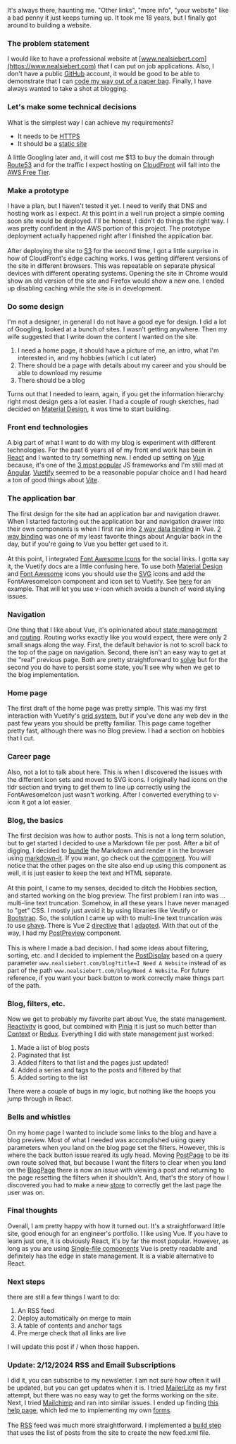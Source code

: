 It's always there, haunting me. "Other links", "more info", "your website" like a bad penny it just keeps turning up. It took me 18 years, but I finally got around to building a website.
### The problem statement
I would like to have a professional website at [www.nealsiebert.com](https://www.nealsiebert.com) that I can put on job applications. Also, I don't have a public [GitHub](https://github.com/nealsiebert/) account, it would be good to be able to demonstrate that I can [code my way out of a paper bag](https://github.com/nealsiebert/vue-site). Finally, I have always wanted to take a shot at blogging.
### Let's make some technical decisions
What is the simplest way I can achieve my requirements?
* It needs to be [HTTPS](https://en.wikipedia.org/wiki/HTTPS)
* It should be a [static site](https://en.wikipedia.org/wiki/Static_web_page)

A little Googling later and, it will cost me $13 to buy the domain through [Route53](https://docs.aws.amazon.com/Route53/latest/DeveloperGuide/domain-register.html) and for the traffic I expect hosting on [CloudFront](https://docs.aws.amazon.com/Route53/latest/DeveloperGuide/getting-started-cloudfront-overview.html) will fall into the [AWS Free Tier](https://aws.amazon.com/free/?all-free-tier.sort-by=item.additionalFields.SortRank&all-free-tier.sort-order=asc&awsf.Free%20Tier%20Types=*all&awsf.Free%20Tier%20Categories=*all).
### Make a prototype
I have a plan, but I haven't tested it yet. I need to verify that DNS and hosting work as I expect. At this point in a well run project a simple coming soon site would be deployed. I'll be honest, I didn't do things the right way. I was pretty confident in the AWS portion of this project. The prototype deployment actually happened right after I finished the application bar.\
\
After deploying the site to [S3](https://aws.amazon.com/s3/) for the second time, I got a little surprise in how of CloudFront's edge caching works. I was getting different versions of the site in different browsers. This was repeatable on separate physical devices with different operating systems. Opening the site in Chrome would show an old version of the site and Firefox would show a new one. I ended up disabling caching while the site is in development.
### Do some design
I'm not a designer, in general I do not have a good eye for design. I did a lot of Googling, looked at a bunch of sites. I wasn't getting anywhere. Then my wife suggested that I write down the content I wanted on the site.
1. I need a home page, it should have a picture of me, an intro, what I'm interested in, and my hobbies (which I cut later)
2. There should be a page with details about my career and you should be able to download my resume
3. There should be a blog

Turns out that I needed to learn, again, if you get the information hierarchy right most design gets a lot easier. I had a couple of rough sketches, had decided on [Material Design](https://m3.material.io/), it was time to start building.
### Front end technologies
A big part of what I want to do with my blog is experiment with different technologies. For the past 6 years all of my front end work has been in [React](https://react.dev/) and I wanted to try something new. I ended up setting on [Vue](https://vuejs.org/) because, it's one of the [3 most popular](https://npmtrends.com/@angular/core-vs-react-vs-svelte-vs-vue) JS frameworks and I'm still mad at [Angular](https://angular.io/). [Vuetify](https://vuetifyjs.com) seemed to be a reasonable popular choice and I had heard a ton of good things about [Vite](https://vitejs.dev/).
### The application bar
The first design for the site had an application bar and navigation drawer. When I started factoring out the application bar and navigation drawer into their own components is when I first ran into [2 way data binding](https://vuejs.org/api/built-in-directives.html#v-model) in Vue. [2 way binding](https://angular.io/guide/two-way-binding) was one of my least favorite things about Angular back in the day, but if you're going to Vue you better get used to it.\
\
At this point, I integrated [Font Awesome Icons](https://vuetifyjs.com/en/features/icon-fonts/) for the social links. I gotta say it, the Vuetify docs are a little confusing here. To use both [Material Design](https://fonts.google.com/icons) and [Font Awesome](https://fontawesome.com/search?o=r&m=free) icons you should use the [SVG](https://vuetifyjs.com/en/features/icon-fonts/#mdi-js-svg) icons and add the FontAwesomeIcon component and icon set to Vuetify. See [here](https://github.com/nealsiebert/vue-site/blob/da065288bddb11e23128419fc70b3c851c50ff49/src/main.ts#L71) for an example. That will let you use v-icon which avoids a bunch of weird styling issues.
### Navigation
One thing that I like about Vue, it's opinionated about [state management](https://vuejs.org/guide/scaling-up/state-management.html) and [routing](https://vuejs.org/guide/scaling-up/routing.html). Routing works exactly like you would expect, there were only 2 small snags along the way. First, the default behavior is not to scroll back to the top of the page on navigation. Second, there isn't an easy way to get at the "real" previous page. Both are pretty straightforward to [solve](hhttps://github.com/nealsiebert/vue-site/blob/da065288bddb11e23128419fc70b3c851c50ff49/src/main.ts#L40) but for the second you do have to persist some state, you'll see why when we get to the blog implementation.
### Home page
The first draft of the home page was pretty simple. This was my first interaction with Vuetify's [grid system](https://vuetifyjs.com/en/components/grids/), but if you've done any web dev in the past few years you should be pretty familiar. This page came together pretty fast, although there was no Blog preview. I had a section on hobbies that I cut.
### Career page
Also, not a lot to talk about here. This is when I discovered the issues with the different icon sets and moved to SVG icons. I originally had icons on the tldr section and trying to get them to line up correctly using the FontAwesomeIcon just wasn't working. After I converted everything to v-icon it got a lot easier.
### Blog, the basics
The first decision was how to author posts. This is not a long term solution, but to get started I decided to use a Markdown file per post. After a bit of digging, I decided to [bundle](https://vitejs.dev/guide/assets#importing-asset-as-string) the Markdown and render it in the browser using [markdown-it](https://github.com/markdown-it/markdown-it). If you want, go check out the [component](https://github.com/nealsiebert/vue-site/blob/da065288bddb11e23128419fc70b3c851c50ff49/src/RenderMarkdown.vue). You will notice that the other pages on the site also end up using this component as well, it is just easier to keep the text and HTML separate.\
\
At this point, I came to my senses, decided to ditch the Hobbies section, and started working on the blog preview. The first problem I ran into was ... multi-line text truncation. Somehow, in all these years I have never managed to "get" CSS. I mostly just avoid it by using libraries like Veutify or [Bootstrap](https://getbootstrap.com/). So, the solution I came up with to multi-line text truncation was to use [shave](https://github.com/yowainwright/shave). There is Vue 2 [directive](https://github.com/quantity-digital/vue-shave) that I [adapted](https://github.com/nealsiebert/vue-site/blob/da065288bddb11e23128419fc70b3c851c50ff49/src/shave.ts). With that out of the way, I had my [PostPreview](https://github.com/nealsiebert/vue-site/blob/da065288bddb11e23128419fc70b3c851c50ff49/src/PostsPreview.vue) component.\
\
This is where I made a bad decision. I had some ideas about filtering, sorting, etc. and I decided to implement the [PostDisplay](https://github.com/nealsiebert/vue-site/blob/da065288bddb11e23128419fc70b3c851c50ff49/src/PostPage/PostDisplay.vue) based on a query parameter `www.nealsiebert.com/blog?title=I Need A Website` instead of as part of the path `www.nealsiebert.com/blog/Need A Website`. For future reference, if you want your back button to work correctly make things part of the path.
### Blog, filters, etc.
Now we get to probably my favorite part about Vue, the state management. [Reactivity](https://vuejs.org/guide/essentials/reactivity-fundamentals) is good, but combined with [Pinia](https://pinia.vuejs.org/) it is just so much better than [Context](https://react.dev/reference/react/useContext) or [Redux](https://redux.jsorg/). Everything I did with state management just worked:
1. Made a list of blog posts
1. Paginated that list
1. Added filters to that list and the pages just updated!
1. Added a series and tags to the posts and filtered by that
1. Added sorting to the list

There were a couple of bugs in my logic, but nothing like the hoops you jump through in React.
### Bells and whistles
On my home page I wanted to include some links to the blog and have a blog preview. Most of what I needed was accomplished using query parameters when you land on the blog page set the filters. However, this is where the back button issue reared its ugly head. Moving [PostPage](https://github.com/nealsiebert/vue-site/blob/da065288bddb11e23128419fc70b3c851c50ff49/src/PostPage.vue) to be its own route solved that, but because I want the filters to clear when you land on the [BlogPage](https://github.com/nealsiebert/vue-site/blob/da065288bddb11e23128419fc70b3c851c50ff49/src/BlogPage.vue) there is now an issue with viewing a post and returning to the page resetting the filters when it shouldn't. And, that's the story of how I discovered you had to make a new [store](https://github.com/nealsiebert/vue-site/blob/da065288bddb11e23128419fc70b3c851c50ff49/src/store/pages.ts) to correctly get the last page the user was on.
### Final thoughts
Overall, I am pretty happy with how it turned out. It's a straightforward little site, good enough for an engineer's portfolio. I like using Vue. If you have to learn just one, it is obviously React, it's by far the most popular. However, as long as you are using [Single-file components](https://vuejs.org/guide/scaling-up/sfc.html) Vue is pretty readable and definitely has the edge in state management. It is a viable alternative to React.
### Next steps
there are still a few things I want to do:
1. An RSS feed
1. Deploy automatically on merge to main
1. A table of contents and anchor tags
1. Pre merge check that all links are live

I will update this post if / when those happen. 
### Update: 2/12/2024 RSS and Email Subscriptions
I did it, you can subscribe to my newsletter. I am not sure how often it will be updated, but you can get updates when it is. I tried [MailerLite](https://www.mailerlite.com/) as my first attempt, but there was no easy way to get the forms working on the site. Next, I tried [Mailchimp](https://mailchimp.com/) and ran into similar issues. I ended up finding [this help page](https://mailchimp.com/help/host-your-own-signup-forms/), which led me to implementing my own [forms](https://github.com/nealsiebert/vue-site/blob/5051c20e9289e983535e69eeebb514b2e06a2dda/src/SignUpModal.vue).\
\
The [RSS](https://en.wikipedia.org/wiki/RSS) feed was much more straightforward. I implemented a [build step](https://github.com/nealsiebert/vue-site/blob/5051c20e9289e983535e69eeebb514b2e06a2dda/src/rssFeed.ts) that uses the list of posts from the site to create the new feed.xml file.